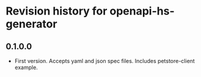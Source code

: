 # Revision history for openapi-hs-generator

## 0.1.0.0

* First version. Accepts yaml and json spec files. Includes petstore-client example.
